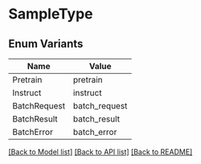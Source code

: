 # SampleType

## Enum Variants

| Name | Value |
|---- | -----|
| Pretrain | pretrain |
| Instruct | instruct |
| BatchRequest | batch_request |
| BatchResult | batch_result |
| BatchError | batch_error |


[[Back to Model list]](../README.md#documentation-for-models) [[Back to API list]](../README.md#documentation-for-api-endpoints) [[Back to README]](../README.md)


